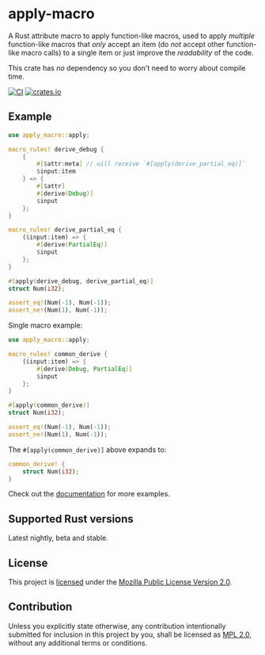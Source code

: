 # apply-macro
A Rust attribute macro to apply function-like macros, used to apply *multiple* function-like macros that *only* accept an item (do *not* accept other function-like macro calls) to a single item or just improve the *readability* of the code.

This crate has *no* dependency so you don't need to worry about compile time.

[![CI](https://github.com/hyd-dev/apply-macro/workflows/CI/badge.svg)](https://github.com/hyd-dev/apply-macro/actions?query=workflow%3ACI)
[![crates.io](https://img.shields.io/crates/v/apply-macro.svg)](https://crates.io/crates/apply-macro)

## Example
```rust
use apply_macro::apply;

macro_rules! derive_debug {
    {
        #[$attr:meta] // will receive `#[apply(derive_partial_eq)]`
        $input:item
    } => {
        #[$attr]
        #[derive(Debug)]
        $input
    };
}

macro_rules! derive_partial_eq {
    ($input:item) => {
        #[derive(PartialEq)]
        $input
    };
}

#[apply(derive_debug, derive_partial_eq)]
struct Num(i32);

assert_eq!(Num(-1), Num(-1));
assert_ne!(Num(1), Num(-1));
```

Single macro example:
```rust
use apply_macro::apply;

macro_rules! common_derive {
    ($input:item) => {
        #[derive(Debug, PartialEq)]
        $input
    };
}

#[apply(common_derive)]
struct Num(i32);

assert_eq!(Num(-1), Num(-1));
assert_ne!(Num(1), Num(-1));
```

The `#[apply(common_derive)]` above expands to:
```rust
common_derive! {
    struct Num(i32);
}
```

Check out the [documentation](https://docs.rs/apply-macro) for more examples.

## Supported Rust versions
Latest nightly, beta and stable.

## License
This project is [licensed](./COPYRIGHT.md) under the [Mozilla Public License Version 2.0](./LICENSE.md).

## Contribution
Unless you explicitly state otherwise, any contribution intentionally submitted for inclusion in this project by you, shall be licensed as [MPL 2.0](./LICENSE.md), without any additional terms or conditions.
